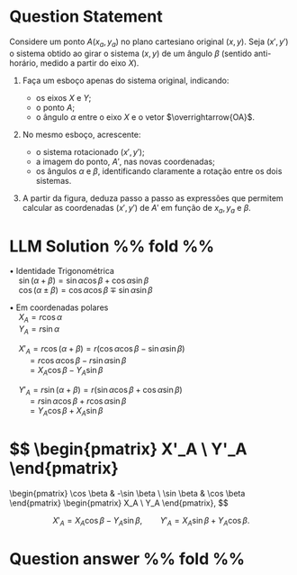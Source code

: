 # Question Statement
Considere um ponto $A(x_a, y_a)$ no plano cartesiano original $(x, y)$. Seja $(x', y')$ o sistema obtido ao girar o sistema $(x, y)$ de um ângulo $\beta$ (sentido anti-horário, medido a partir do eixo $X$).
1. Faça um esboço apenas do sistema original, indicando:
	- os eixos $X$ e $Y$;  
	- o ponto $A$;  
	- o ângulo $\alpha$ entre o eixo $X$ e o vetor $\overrightarrow{OA}$.

2. No mesmo esboço, acrescente:
	- o sistema rotacionado $(x', y')$;  
	- a imagem do ponto, $A'$, nas novas coordenadas;  
	-  os ângulos $\alpha$ e $\beta$, identificando claramente a rotação entre os dois sistemas.

3. A partir da figura, deduza passo a passo as expressões que permitem calcular as coordenadas $(x', y')$ de $A'$ em função de $x_a, y_a$ e $\beta$.



# LLM Solution %% fold %%
$\bullet$ Identidade Trigonométrica  
$\quad \sin(\alpha + \beta) = \sin \alpha \cos \beta + \cos \alpha \sin \beta$  
$\quad \cos(\alpha \pm \beta) = \cos \alpha \cos \beta \mp \sin \alpha \sin \beta$  

$\bullet$ Em coordenadas polares  
$\quad X_A = r \cos \alpha$  
$\quad Y_A = r \sin \alpha$  

$\quad X'_A = r \cos(\alpha + \beta) = r (\cos \alpha \cos \beta - \sin \alpha \sin \beta)$  
$\qquad = r \cos \alpha \cos \beta - r \sin \alpha \sin \beta$  
$\qquad = X_A \cos \beta - Y_A \sin \beta$  

$\quad Y'_A = r \sin(\alpha + \beta) = r (\sin \alpha \cos \beta + \cos \alpha \sin \beta)$  
$\qquad = r \sin \alpha \cos \beta + r \cos \alpha \sin \beta$  
$\qquad = Y_A \cos \beta + X_A \sin \beta$




$$
\begin{pmatrix}
X'_A \\
Y'_A
\end{pmatrix}
=
\begin{pmatrix}
\cos \beta & -\sin \beta \\
\sin \beta & \cos \beta
\end{pmatrix}
\begin{pmatrix}
X_A \\
Y_A
\end{pmatrix},
$$

$$
X'_A = X_A \cos \beta - Y_A \sin \beta, \qquad
Y'_A = X_A \sin \beta + Y_A \cos \beta.
$$

# Question answer %% fold %%
